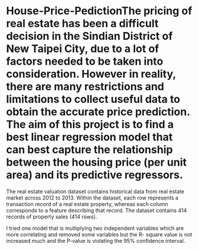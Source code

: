 # House-Price-PedictionThe pricing of real estate has been a difficult decision in the Sindian District of New Taipei City, due to a lot of factors needed to be taken into consideration. However in reality, there are many restrictions and limitations to collect useful data to obtain the accurate price prediction. The aim of this project is to find a best linear regression model that can best capture the relationship between the housing price (per unit area) and its predictive regressors.

The real estate valuation dataset contains historical data from real estate market across 2012 to 2013. Within the dataset, each row represents a transaction record of a real estate property, whereas each column corresponds to a feature describing that record. The dataset contains 414 records of property sales (414 rows).

I tried one model that is multiplying two independent variables which are more correlating and removed some variables but the R- square value is not increased much and the P-value is violating the 95% confidence interval.
